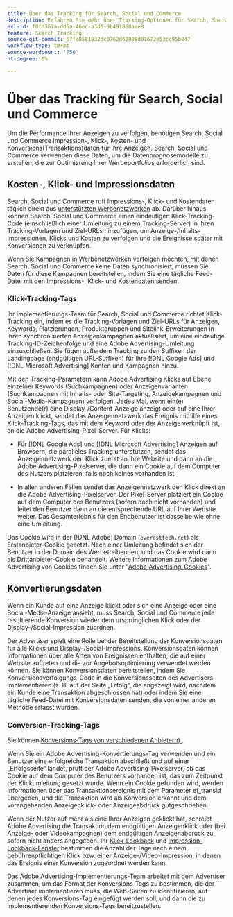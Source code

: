 ```yaml
---
title: Über das Tracking für Search, Social und Commerce
description: Erfahren Sie mehr über Tracking-Optionen für Search, Social und Commerce.
exl-id: f0fd367a-dd5a-46ec-a3d6-9b491860aae8
feature: Search Tracking
source-git-commit: 67fe8581832dc0762d62908d01672e53cc95b847
workflow-type: tm+mt
source-wordcount: '756'
ht-degree: 0%

---
```


# Über das Tracking für Search, Social und Commerce

Um die Performance Ihrer Anzeigen zu verfolgen, benötigen Search, Social und Commerce Impression-, Klick-, Kosten- und Konversions(Transaktions)daten für Ihre Anzeigen. Search, Social und Commerce verwenden diese Daten, um die Datenprognosemodelle zu erstellen, die zur Optimierung Ihrer Werbeportfolios erforderlich sind.

## Kosten-, Klick- und Impressionsdaten

Search, Social und Commerce ruft Impressions-, Klick- und Kostendaten täglich direkt aus [unterstützten Werbenetzwerken](/help/search-social-commerce/introduction/supported-inventory.md) ab. Darüber hinaus können Search, Social und Commerce einen eindeutigen Klick-Tracking-Code (einschließlich einer Umleitung zu einem Tracking-Server) in Ihren Tracking-Vorlagen und Ziel-URLs hinzufügen, um Anzeige-/Inhalts-Impressionen, Klicks und Kosten zu verfolgen und die Ereignisse später mit Konversionen zu verknüpfen.

Wenn Sie Kampagnen in Werbenetzwerken verfolgen möchten, mit denen Search, Social und Commerce keine Daten synchronisiert, müssen Sie Daten für diese Kampagnen bereitstellen, indem Sie eine tägliche Feed-Datei mit den Impressions-, Klick- und Kostendaten senden.

### Klick-Tracking-Tags

Ihr Implementierungs-Team für Search, Social und Commerce richtet Klick-Tracking ein, indem es die Tracking-Vorlagen und Ziel-URLs für Anzeigen, Keywords, Platzierungen, Produktgruppen und Sitelink-Erweiterungen in Ihren synchronisierten Anzeigenkampagnen aktualisiert, um eine eindeutige Tracking-ID-Zeichenfolge und eine Adobe Advertising-Umleitung einzuschließen. Sie fügen außerdem Tracking zu den Suffixen der Landingpage (endgültigen URL-Suffixen) für Ihre [!DNL Google Ads] und [!DNL Microsoft Advertising] Konten und Kampagnen hinzu.

Mit den Tracking-Parametern kann Adobe Advertising Klicks auf Ebene einzelner Keywords (Suchkampagnen) oder Anzeigenvarianten (Suchkampagnen mit Inhalts- oder Site-Targeting, Anzeigekampagnen und Social-Media-Kampagnen) verfolgen. Jedes Mal, wenn ein(e) Benutzende(r) eine Display-/Content-Anzeige anzeigt oder auf eine Ihrer Anzeigen klickt, sendet das Anzeigennetzwerk das Ereignis mithilfe eines Klick-Tracking-Tags, das mit dem Keyword oder der Anzeige verknüpft ist, an die Adobe Advertising-Pixel-Server. Für Klicks:

* Für [!DNL Google Ads] und [!DNL Microsoft Advertising] Anzeigen auf Browsern, die paralleles Tracking unterstützen, sendet das Anzeigennetzwerk den Klick zuerst an Ihre Website und dann an die Adobe Advertising-Pixelserver, die dann ein Cookie auf dem Computer des Nutzers platzieren, falls noch keines vorhanden ist.

* In allen anderen Fällen sendet das Anzeigennetzwerk den Klick direkt an die Adobe Advertising-Pixelserver. Der Pixel-Server platziert ein Cookie auf dem Computer des Benutzers (sofern noch nicht vorhanden) und leitet den Benutzer dann an die entsprechende URL auf Ihrer Website weiter. Das Gesamterlebnis für den Endbenutzer ist dasselbe wie ohne eine Umleitung.

Das Cookie wird in der [!DNL Adobe] Domain (`everesttech.net`) als Erstanbieter-Cookie gesetzt. Nach einer Umleitung befindet sich der Benutzer in der Domain des Werbetreibenden, und das Cookie wird dann als Drittanbieter-Cookie behandelt. Weitere Informationen zum Adobe Advertising von Cookies finden Sie unter &quot;[Adobe Advertising-Cookies](https://experienceleague.adobe.com/docs/core-services/interface/ec-cookies/cookies-advertising-cloud.html?lang=de)&quot;.

## Konvertierungsdaten

Wenn ein Kunde auf eine Anzeige klickt oder sich eine Anzeige oder eine Social-Media-Anzeige ansieht, muss Search, Social und Commerce jede resultierende Konversion wieder dem ursprünglichen Klick oder der Display-/Social-Impression zuordnen.

Der Advertiser spielt eine Rolle bei der Bereitstellung der Konversionsdaten für alle Klicks und Display-/Social-Impressions. Konversionsdaten können Informationen über alle Arten von Ereignissen enthalten, die auf einer Website auftreten und die zur Angebotsoptimierung verwendet werden können. Sie können Konversionsdaten bereitstellen, indem Sie Konversionsverfolgungs-Code in die Konversionsseiten des Advertisers implementieren (z. B. auf der Seite „Erfolg“, die angezeigt wird, nachdem ein Kunde eine Transaktion abgeschlossen hat) oder indem Sie eine tägliche Feed-Datei mit Konversionsdaten senden, die von einer anderen Methode erfasst wurden.

### Conversion-Tracking-Tags

Sie können [Konversions-Tags von verschiedenen Anbietern) &#x200B;](/help/search-social-commerce/tracking/conversion-tracking-about.md).

Wenn Sie ein Adobe Advertising-Konvertierungs-Tag verwenden und ein Benutzer eine erfolgreiche Transaktion abschließt und auf einer „Erfolgsseite“ landet, prüft der Adobe Advertising-Pixelserver, ob das Cookie auf dem Computer des Benutzers vorhanden ist, das zum Zeitpunkt der Klickumleitung gesetzt wurde. Wenn ein Cookie gefunden wird, werden Informationen über das Transaktionsereignis mit dem Parameter ef_transid übergeben, und die Transaktion wird als Konversion erkannt und dem vorangehenden Anzeigenklick- oder Anzeigeabdruck gutgeschrieben.

Wenn der Nutzer auf mehr als eine Ihrer Anzeigen geklickt hat, schreibt Adobe Advertising die Transaktion dem endgültigen Anzeigenklick oder (bei Anzeige- oder Videokampagnen) dem endgültigen Anzeigenabdruck zu, sofern nicht anders angegeben. Ihr [Klick-Lookback](/help/search-social-commerce/glossary.md#c-d) und [Impression-Lookback-Fenster](/help/search-social-commerce/glossary.md#i-j) bestimmen die Anzahl der Tage nach einem gebührenpflichtigen Klick bzw. einer Anzeige-/Video-Impression, in denen das Ereignis einer Konversion zugeordnet werden kann.

Das Adobe Advertising-Implementierungs-Team arbeitet mit dem Advertiser zusammen, um das Format der Konversions-Tags zu bestimmen, die der Advertiser implementieren muss, die Web-Seiten zu identifizieren, auf denen jedes Konversions-Tag eingefügt werden soll, und dann die zu implementierenden Konversions-Tags bereitzustellen.
